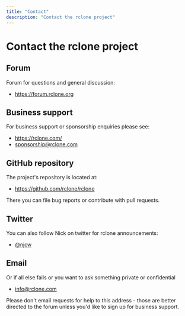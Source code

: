 ```yaml
---
title: "Contact"
description: "Contact the rclone project"
---
```


# Contact the rclone project

## Forum

Forum for questions and general discussion:

- https://forum.rclone.org

## Business support

For business support or sponsorship enquiries please see:

- https://rclone.com/
- sponsorship@rclone.com

## GitHub repository

The project's repository is located at:

- https://github.com/rclone/rclone

There you can file bug reports or contribute with pull requests.

## Twitter

You can also follow Nick on twitter for rclone announcements:

- [@njcw](https://twitter.com/njcw)

## Email

Or if all else fails or you want to ask something private or
confidential

- info@rclone.com

Please don't email requests for help to this address - those are
better directed to the forum unless you'd like to sign up for business
support.
